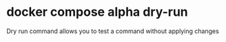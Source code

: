 # docker compose alpha dry-run

<!---MARKER_GEN_START-->
Dry run command allows you to test a command without applying changes

<!---MARKER_GEN_END-->
